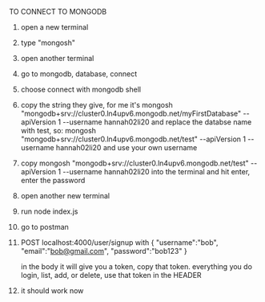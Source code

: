 TO CONNECT TO MONGODB

1) open a new terminal
2) type "mongosh"

3) open another terminal
4) go to mongodb, database, connect
5) choose connect with mongodb shell
6) copy the string they give, for me it's
        mongosh "mongodb+srv://cluster0.ln4upv6.mongodb.net/myFirstDatabase" --apiVersion 1 --username hannah02li20
        and replace the databse name with test, so:
        mongosh "mongodb+srv://cluster0.ln4upv6.mongodb.net/test" --apiVersion 1 --username hannah02li20
        and use your own username
7) copy mongosh "mongodb+srv://cluster0.ln4upv6.mongodb.net/test" --apiVersion 1 --username hannah02li20 into the terminal and hit enter, enter the password

8) open another new terminal
9) run node index.js

10) go to postman
11) POST localhost:4000/user/signup
        with 
    {
    "username":"bob",
    "email":"bob@gmail.com",
    "password":"bob123"
    }

    in the body
    it will give you a token, copy that token. everything you do login, list, add, or delete, use that token in the HEADER

11) it should work now